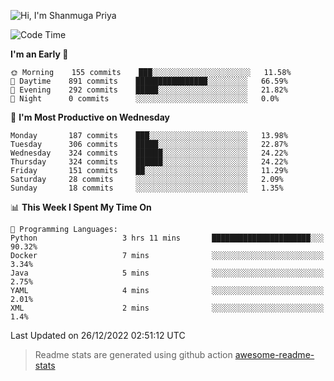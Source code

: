 ![Hi, I'm Shanmuga Priya](https://user-images.githubusercontent.com/11372997/129910864-2785432b-adea-4e52-92eb-f9290c766e28.gif)

<!--START_SECTION:waka-->
![Code Time](http://img.shields.io/badge/Code%20Time-1%2C044%20hrs%2016%20mins-blue)

**I'm an Early 🐤** 

```text
🌞 Morning    155 commits    ███░░░░░░░░░░░░░░░░░░░░░░   11.58% 
🌆 Daytime    891 commits    ████████████████░░░░░░░░░   66.59% 
🌃 Evening    292 commits    █████░░░░░░░░░░░░░░░░░░░░   21.82% 
🌙 Night      0 commits      ░░░░░░░░░░░░░░░░░░░░░░░░░   0.0%

```
📅 **I'm Most Productive on Wednesday** 

```text
Monday       187 commits    ███░░░░░░░░░░░░░░░░░░░░░░   13.98% 
Tuesday      306 commits    █████░░░░░░░░░░░░░░░░░░░░   22.87% 
Wednesday    324 commits    ██████░░░░░░░░░░░░░░░░░░░   24.22% 
Thursday     324 commits    ██████░░░░░░░░░░░░░░░░░░░   24.22% 
Friday       151 commits    ██░░░░░░░░░░░░░░░░░░░░░░░   11.29% 
Saturday     28 commits     ░░░░░░░░░░░░░░░░░░░░░░░░░   2.09% 
Sunday       18 commits     ░░░░░░░░░░░░░░░░░░░░░░░░░   1.35%

```


📊 **This Week I Spent My Time On** 

```text
💬 Programming Languages: 
Python                   3 hrs 11 mins       ██████████████████████░░░   90.32% 
Docker                   7 mins              ░░░░░░░░░░░░░░░░░░░░░░░░░   3.34% 
Java                     5 mins              ░░░░░░░░░░░░░░░░░░░░░░░░░   2.75% 
YAML                     4 mins              ░░░░░░░░░░░░░░░░░░░░░░░░░   2.01% 
XML                      2 mins              ░░░░░░░░░░░░░░░░░░░░░░░░░   1.4%

```


 Last Updated on 26/12/2022 02:51:12 UTC
<!--END_SECTION:waka-->
> Readme stats are generated using github action [awesome-readme-stats](https://github.com/anmol098/waka-readme-stats)
<!--
**Shanmugapriya03/Shanmugapriya03** is a ✨ _special_ ✨ repository because its `README.md` (this file) appears on your GitHub profile.

Here are some ideas to get you started:

- 🔭 I’m currently working on ...
- 🌱 I’m currently learning ...
- 👯 I’m looking to collaborate on ...
- 🤔 I’m looking for help with ...
- 💬 Ask me about ...
- 📫 How to reach me: ...
- 😄 Pronouns: ...
- ⚡ Fun fact: ...
-->
